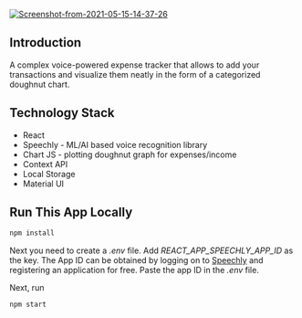 <a href="https://ibb.co/bz2FdtT"><img src="https://i.ibb.co/RzBNH8f/Screenshot-from-2021-05-15-14-37-26.png" alt="Screenshot-from-2021-05-15-14-37-26" border="0"></a>

## Introduction
A complex voice-powered expense tracker that allows to add your transactions and visualize them neatly in the form of a categorized doughnut chart.

## Technology Stack
* React
* Speechly - ML/AI based voice recognition library 
* Chart JS - plotting doughnut graph for expenses/income
* Context API
* Local Storage
* Material UI

## Run This App Locally

```sh
npm install
```
Next you need to create a *.env* file. Add *REACT_APP_SPEECHLY_APP_ID* as the key. The App ID can be obtained by logging on to [Speechly](https://www.speechly.com/) and registering an application for free. Paste the app ID in the *.env* file.

Next, run

```sh
npm start
```
